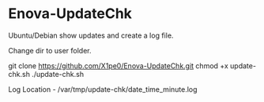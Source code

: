 # Enova-UpdateChk
Ubuntu/Debian show updates and create a log file. 

Change dir to user folder.

git clone https://github.com/X1pe0/Enova-UpdateChk.git
chmod +x update-chk.sh
./update-chk.sh

Log Location - /var/tmp/update-chk/date_time_minute.log
